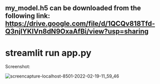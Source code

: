 ## my_model.h5 can be downloaded from the following link: https://drive.google.com/file/d/1QCQv818Tfd-Q3njIYKIVn8dN9OxaAfBi/view?usp=sharing

# streamlit run app.py

Screenshot:

![screencapture-localhost-8501-2022-02-19-11_59_46](https://user-images.githubusercontent.com/97247457/154789557-64491d28-566c-443b-a06c-e5d3416f0bf9.png)
